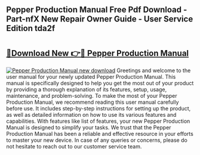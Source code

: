 ## Pepper Production Manual Free Pdf Download - Part-nfX New Repair Owner Guide - User Service Edition tda2f

# <h2><a href="http://bc10006.oget.top/?id=Pepper+Production+Manual">🔗Download New 👉🔴 Pepper Production Manual</a></h2>

[![Pepper Production Manual new download](https://i.imgur.com/5g1atiW.png)](http://bc10006.oget.top/?id=Pepper+Production+Manual)
Greetings and welcome to the user manual for your newly updated Pepper Production Manual. This manual is specifically designed to help you get the most out of your product by providing a thorough explanation of its features, setup, usage, maintenance, and problem-solving. To make the most of your Pepper Production Manual, we recommend reading this user manual carefully before use. It includes step-by-step instructions for setting up the product, as well as detailed information on how to use its various features and capabilities. With features like list of features, your new Pepper Production Manual is designed to simplify your tasks. We trust that the Pepper Production Manual has been a reliable and effective resource in your efforts to master your new device. In case of any queries or concerns, please do not hesitate to reach out to our customer service team.
